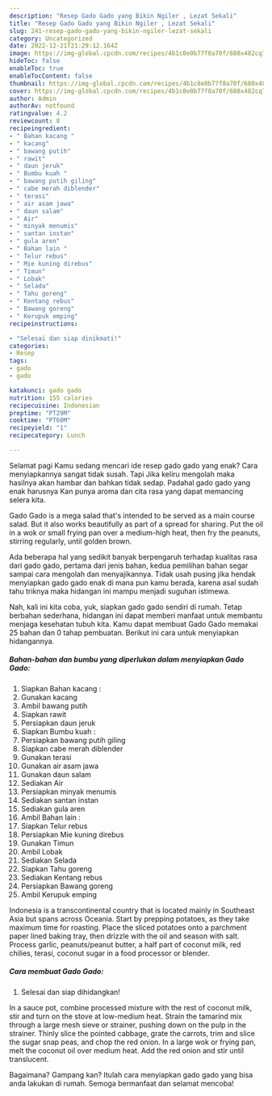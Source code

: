 ```yaml
---
description: "Resep Gado Gado yang Bikin Ngiler , Lezat Sekali"
title: "Resep Gado Gado yang Bikin Ngiler , Lezat Sekali"
slug: 241-resep-gado-gado-yang-bikin-ngiler-lezat-sekali
category: Uncategorized
date: 2022-12-21T21:29:12.164Z
image: https://img-global.cpcdn.com/recipes/4b1c8e0b77f8a70f/680x482cq70/gado-gado-foto-resep-utama.jpg
hideToc: false
enableToc: true
enableTocContent: false
thumbnail: https://img-global.cpcdn.com/recipes/4b1c8e0b77f8a70f/680x482cq70/gado-gado-foto-resep-utama.jpg
cover: https://img-global.cpcdn.com/recipes/4b1c8e0b77f8a70f/680x482cq70/gado-gado-foto-resep-utama.jpg
author: Admin
authorAv: notfound
ratingvalue: 4.2
reviewcount: 8
recipeingredient:
- " Bahan kacang "
- " kacang"
- " bawang putih"
- " rawit"
- " daun jeruk"
- " Bumbu kuah "
- " bawang putih giling"
- " cabe merah diblender"
- " terasi"
- " air asam jawa"
- " daun salam"
- " Air"
- " minyak menumis"
- " santan instan"
- " gula aren"
- " Bahan lain "
- " Telur rebus"
- " Mie kuning direbus"
- " Timun"
- " Lobak"
- " Selada"
- " Tahu goreng"
- " Kentang rebus"
- " Bawang goreng"
- " Kerupuk emping"
recipeinstructions:

- "Selesai dan siap dinikmati!"
categories:
- Resep
tags:
- gado
- gado

katakunci: gado gado 
nutrition: 155 calories
recipecuisine: Indonesian
preptime: "PT29M"
cooktime: "PT60M"
recipeyield: "1"
recipecategory: Lunch

---
```



Selamat pagi Kamu sedang mencari ide resep gado gado yang enak? Cara menyiapkannya sangat tidak susah. Tapi Jika keliru mengolah maka hasilnya akan hambar dan bahkan tidak sedap. Padahal gado gado yang enak harusnya Kan punya aroma dan cita rasa yang dapat memancing selera kita.


Gado Gado is a mega salad that&#39;s intended to be served as a main course salad. But it also works beautifully as part of a spread for sharing. Put the oil in a wok or small frying pan over a medium-high heat, then fry the peanuts, stirring regularly, until golden brown.

Ada beberapa hal yang sedikit banyak berpengaruh terhadap kualitas rasa dari gado gado, pertama dari jenis bahan, kedua pemilihan bahan segar sampai cara mengolah dan menyajikannya. Tidak usah pusing jika hendak menyiapkan gado gado enak di mana pun kamu berada, karena asal sudah tahu triknya maka hidangan ini mampu menjadi suguhan istimewa.


Nah, kali ini kita coba, yuk, siapkan gado gado sendiri di rumah. Tetap berbahan sederhana, hidangan ini dapat memberi manfaat untuk membantu menjaga kesehatan tubuh kita. Kamu dapat membuat Gado Gado memakai 25 bahan dan 0 tahap pembuatan. Berikut ini cara untuk menyiapkan hidangannya.

<!--inarticleads1-->

##### Bahan-bahan dan bumbu yang diperlukan dalam menyiapkan Gado Gado:

1. Siapkan  Bahan kacang :
1. Gunakan  kacang
1. Ambil  bawang putih
1. Siapkan  rawit
1. Persiapkan  daun jeruk
1. Siapkan  Bumbu kuah :
1. Persiapkan  bawang putih giling
1. Siapkan  cabe merah diblender
1. Gunakan  terasi
1. Gunakan  air asam jawa
1. Gunakan  daun salam
1. Sediakan  Air
1. Persiapkan  minyak menumis
1. Sediakan  santan instan
1. Sediakan  gula aren
1. Ambil  Bahan lain :
1. Siapkan  Telur rebus
1. Persiapkan  Mie kuning direbus
1. Gunakan  Timun
1. Ambil  Lobak
1. Sediakan  Selada
1. Siapkan  Tahu goreng
1. Sediakan  Kentang rebus
1. Persiapkan  Bawang goreng
1. Ambil  Kerupuk emping


Indonesia is a transcontinental country that is located mainly in Southeast Asia but spans across Oceania. Start by prepping potatoes, as they take maximum time for roasting. Place the sliced potatoes onto a parchment paper lined baking tray, then drizzle with the oil and season with salt. Process garlic, peanuts/peanut butter, a half part of coconut milk, red chilies, terasi, coconut sugar in a food processor or blender. 

<!--inarticleads2-->

##### Cara membuat Gado Gado:


1. Selesai dan siap dihidangkan!

In a sauce pot, combine processed mixture with the rest of coconut milk, stir and turn on the stove at low-medium heat. Strain the tamarind mix through a large mesh sieve or strainer, pushing down on the pulp in the strainer. Thinly slice the pointed cabbage, grate the carrots, trim and slice the sugar snap peas, and chop the red onion. In a large wok or frying pan, melt the coconut oil over medium heat. Add the red onion and stir until translucent. 

Bagaimana? Gampang kan? Itulah cara menyiapkan gado gado yang bisa anda lakukan di rumah. Semoga bermanfaat dan selamat mencoba!
